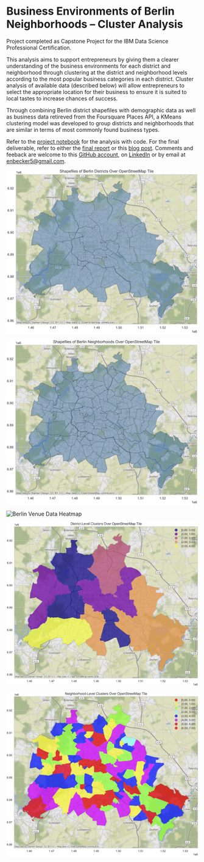 # Business Environments of Berlin Neighborhoods – Cluster Analysis #
Project completed as Capstone Project for the IBM Data Science Professional Certification.

This analysis aims to support entrepreneurs by giving them a clearer understanding of the business environments for each district and neighborhood through clustering at the district and neighborhood levels according to the most popular business categories in each district.  Cluster analysis of available data (described below) will allow entrepreneurs to select the appropriate location for their business to ensure it is suited to local tastes to increase chances of success.

Through combining Berlin district shapefiles with demographic data as well as business data retireved from the Foursquare Places API, a KMeans clustering model was developed to group districts and neighborhoods that are similar in terms of most commonly found business types.

Refer to the [project notebook](https://github.com/enbecker5/Coursera_Capstone/blob/main/notebooks/berlin_business_env.ipynb) for the analysis with code.  For the final deliverable, refer to either the [final report](https://github.com/enbecker5/Coursera_Capstone/blob/main/final-report/Report-Business%20Environments%20of%20Berlin%20Neighborhoods.pdf) or this [blog post](https://www.linkedin.com/pulse/insights-business-environments-berlin-districts-from-cluster-becker/?trackingId=CrKfePjfSROYXSUcwEmG3Q%3D%3D).  Comments and feeback are welcome to this [GitHub account](https://github.com/enbecker5), on [LinkedIn](https://www.linkedin.com/in/enbecker/) or by email at [enbecker5@gmail.com](mailto:enbecker5@gmail.com).

![District Shapefile over OpenStreetMap Tile](https://github.com/enbecker5/Coursera_Capstone/blob/main/report_images/jpg/district_shape.jpg "District Shapefile")

![Neighborhood Shapefile over OpenStreetMap Tile](https://github.com/enbecker5/Coursera_Capstone/blob/main/report_images/jpg/neighborhood_shape.jpg "Neighborhood Shapefile")

![Berlin Venue Data Heatmap](https://github.com/enbecker5/Coursera_Capstone/blob/main/report_images/jpg/Heatmap%20Screenshot.png "Venue Data Heatmap")

![District Level Clusters](https://github.com/enbecker5/Coursera_Capstone/blob/main/report_images/jpg/dist_clusters.jpg "District Level Clusters")

![Neighborhood Level Clusters](https://github.com/enbecker5/Coursera_Capstone/blob/main/report_images/jpg/neighborhood_clusters.jpg "Neihgborhood Level Clusters")
